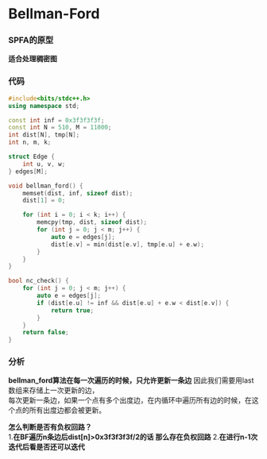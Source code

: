 
# Bellman-Ford
### SPFA的原型
**适合处理稠密图**

### 代码

```cpp
#include<bits/stdc++.h>
using namespace std;

const int inf = 0x3f3f3f3f;
const int N = 510, M = 11000;
int dist[N], tmp[N];
int n, m, k;

struct Edge {
    int u, v, w;
} edges[M];

void bellman_ford() {
    memset(dist, inf, sizeof dist);
    dist[1] = 0;

    for (int i = 0; i < k; i++) {
        memcpy(tmp, dist, sizeof dist);
        for (int j = 0; j < m; j++) {
            auto e = edges[j];
            dist[e.v] = min(dist[e.v], tmp[e.u] + e.w);
        }
    }
}

bool nc_check() {
    for (int j = 0; j < m; j++) {
        auto e = edges[j];
        if (dist[e.u] != inf && dist[e.u] + e.w < dist[e.v]) {
            return true;
        }
    }
    return false;
}

```

### 分析

**bellman_ford算法在每一次遍历的时候，只允许更新一条边**
因此我们需要用last数组来存储上一次更新的边，  
每次更新一条边，如果一个点有多个出度边，在内循环中遍历所有边的时候，在这个点的所有出度边都会被更新。

**怎么判断是否有负权回路？**  
1.**在BF遍历n条边后dist[n]>0x3f3f3f3f/2的话 那么存在负权回路**
2.**在进行n-1次迭代后看是否还可以迭代**
